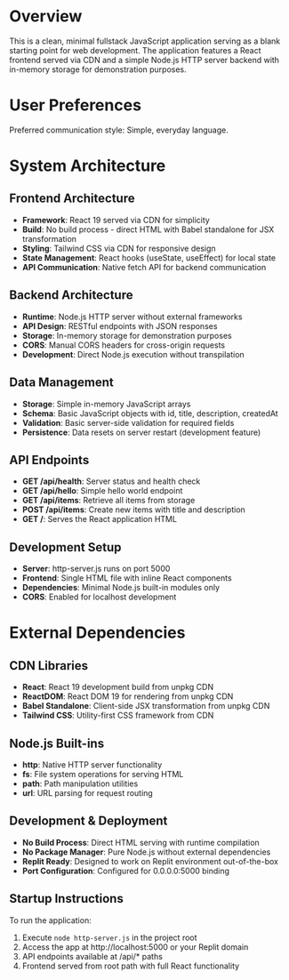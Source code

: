 # Overview

This is a clean, minimal fullstack JavaScript application serving as a blank starting point for web development. The application features a React frontend served via CDN and a simple Node.js HTTP server backend with in-memory storage for demonstration purposes.

# User Preferences

Preferred communication style: Simple, everyday language.

# System Architecture

## Frontend Architecture
- **Framework**: React 19 served via CDN for simplicity
- **Build**: No build process - direct HTML with Babel standalone for JSX transformation
- **Styling**: Tailwind CSS via CDN for responsive design
- **State Management**: React hooks (useState, useEffect) for local state
- **API Communication**: Native fetch API for backend communication

## Backend Architecture
- **Runtime**: Node.js HTTP server without external frameworks
- **API Design**: RESTful endpoints with JSON responses
- **Storage**: In-memory storage for demonstration purposes
- **CORS**: Manual CORS headers for cross-origin requests
- **Development**: Direct Node.js execution without transpilation

## Data Management
- **Storage**: Simple in-memory JavaScript arrays
- **Schema**: Basic JavaScript objects with id, title, description, createdAt
- **Validation**: Basic server-side validation for required fields
- **Persistence**: Data resets on server restart (development feature)

## API Endpoints
- **GET /api/health**: Server status and health check
- **GET /api/hello**: Simple hello world endpoint
- **GET /api/items**: Retrieve all items from storage
- **POST /api/items**: Create new items with title and description
- **GET /**: Serves the React application HTML

## Development Setup
- **Server**: http-server.js runs on port 5000
- **Frontend**: Single HTML file with inline React components
- **Dependencies**: Minimal Node.js built-in modules only
- **CORS**: Enabled for localhost development

# External Dependencies

## CDN Libraries
- **React**: React 19 development build from unpkg CDN
- **ReactDOM**: React DOM 19 for rendering from unpkg CDN
- **Babel Standalone**: Client-side JSX transformation from unpkg CDN
- **Tailwind CSS**: Utility-first CSS framework from CDN

## Node.js Built-ins
- **http**: Native HTTP server functionality
- **fs**: File system operations for serving HTML
- **path**: Path manipulation utilities
- **url**: URL parsing for request routing

## Development & Deployment
- **No Build Process**: Direct HTML serving with runtime compilation
- **No Package Manager**: Pure Node.js without external dependencies
- **Replit Ready**: Designed to work on Replit environment out-of-the-box
- **Port Configuration**: Configured for 0.0.0.0:5000 binding

## Startup Instructions
To run the application:
1. Execute `node http-server.js` in the project root
2. Access the app at http://localhost:5000 or your Replit domain
3. API endpoints available at /api/* paths
4. Frontend served from root path with full React functionality